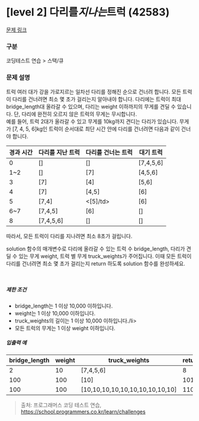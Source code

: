 # [level 2] 다리를*지나는*트럭 (42583)

[문제 링크](https://school.programmers.co.kr/learn/courses/30/lessons/42583)

### 구분

코딩테스트 연습 > 스택/큐

### 문제 설명

<p>
트럭 여러 대가 강을 가로지르는 일차선 다리를 정해진 순으로 건너려 합니다. 모든 트럭이 다리를 건너려면 최소 몇 초가 걸리는지 알아내야 합니다. 다리에는 트럭이 최대 bridge_length대 올라갈 수 있으며, 다리는 weight 이하까지의 무게를 견딜 수 있습니다. 단, 다리에 완전히 오르지 않은 트럭의 무게는 무시합니다.</br>
예를 들어, 트럭 2대가 올라갈 수 있고 무게를 10kg까지 견디는 다리가 있습니다. 무게가 [7, 4, 5, 6]kg인 트럭이 순서대로 최단 시간 안에 다리를 건너려면 다음과 같이 건너야 합니다.
</p>

<table class="table">
    <thead>
        <tr>
            <th>경과 시간</th>
            <th>다리를 지난 트럭</th>
            <th>다리를 건너는 트럭</th>
            <th>대기 트럭</th>
        </tr>
    </thead>
    <tbody>
        <tr>
            <td>0</td>
            <td>[]</td>
            <td>[]</td>
            <td>[7,4,5,6]</td>
        </tr>
        <tr>
            <td>1~2</td>
            <td>[]</td>
            <td>[7]</td>
            <td>[4,5,6]</td>
        </tr>
        <tr>
            <td>3</td>
            <td>[7]</td>
            <td>[4]</td>
            <td>[5,6]</td>
        </tr>
        <tr>
            <td>4</td>
            <td>[7]</td>
            <td>[4,5]</td>
            <td>[6]</td>
        </tr>
        <tr>
            <td>5</td>
            <td>[7,4]</td>
            <td><[5]/td>
            <td>[6]</td>
        </tr>
        <tr>
            <td>6~7</td>
            <td>[7,4,5]</td>
            <td>[6]</td>
            <td>[]</td>
        </tr>
        <tr>
            <td>8</td>
            <td>[7,4,5,6]</td>
            <td>[]</td>
            <td>[]</td>
        </tr>
    </tbody>
</table>

<p>
따라서, 모든 트럭이 다리를 지나려면 최소 8초가 걸립니다.</br>

solution 함수의 매개변수로 다리에 올라갈 수 있는 트럭 수 bridge_length, 다리가 견딜 수 있는 무게 weight, 트럭 별 무게 truck_weights가 주어집니다. 이때 모든 트럭이 다리를 건너려면 최소 몇 초가 걸리는지 return 하도록 solution 함수를 완성하세요.

</p>

</br>

<h5>제한 조건</h5>

<ul>
    <li>bridge_length는 1 이상 10,000 이하입니다.</li>
    <li>weight는 1 이상 10,000 이하입니다.</li>
    <li>truck_weights의 길이는 1 이상 10,000 이하입니다./li>
    <li>모든 트럭의 무게는 1 이상 weight 이하입니다.</li>
</ul>

<h5>입출력 예</h5>
<table class="table">
    <thead>
        <tr>
            <th>bridge_length</th>
            <th>weight</th>
            <th>truck_weights</th>
            <th>return</th>
        </tr>
    </thead>
    <tbody>
        <tr>
            <td>2</td>
            <td>10</td>
            <td>[7,4,5,6]</td>
            <td>8</td>
        </tr>
        <tr>
            <td>100</td>
            <td>100</td>
            <td>[10]</td>
            <td>101</td>
        </tr>
        <tr>
            <td>100</td>
            <td>100</td>
            <td>[10,10,10,10,10,10,10,10,10,10]</td>
            <td>110</td>
        </tr>
    </tbody>
</table>

> 출처: 프로그래머스 코딩 테스트 연습, https://school.programmers.co.kr/learn/challenges
